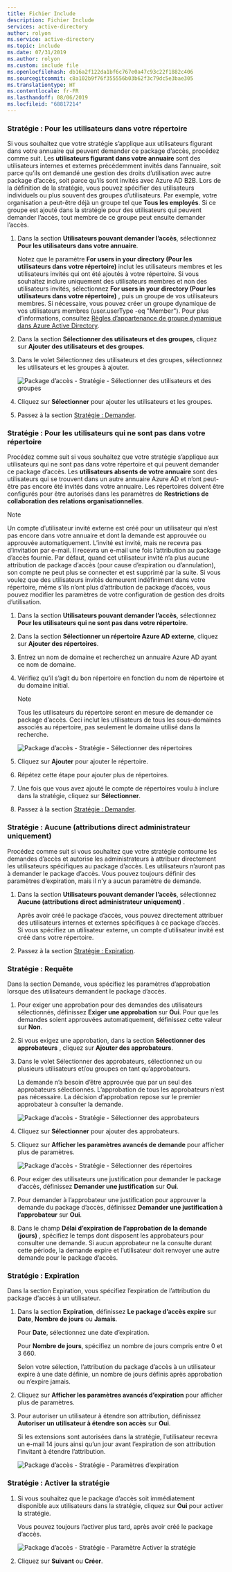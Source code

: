 ```yaml
---
title: Fichier Include
description: Fichier Include
services: active-directory
author: rolyon
ms.service: active-directory
ms.topic: include
ms.date: 07/31/2019
ms.author: rolyon
ms.custom: include file
ms.openlocfilehash: db16a2f122da1bf6c767e0a47c93c22f1882c406
ms.sourcegitcommit: c8a102b9f76f355556b03b62f3c79dc5e3bae305
ms.translationtype: HT
ms.contentlocale: fr-FR
ms.lasthandoff: 08/06/2019
ms.locfileid: "68817214"
---
```

### <a name="policy-for-users-in-your-directory"></a>Stratégie : Pour les utilisateurs dans votre répertoire

Si vous souhaitez que votre stratégie s’applique aux utilisateurs figurant dans votre annuaire qui peuvent demander ce package d’accès, procédez comme suit.  Les **utilisateurs figurant dans votre annuaire** sont des utilisateurs internes et externes précédemment invités dans l’annuaire, soit parce qu’ils ont demandé une gestion des droits d’utilisation avec autre package d’accès, soit parce qu’ils sont invités avec Azure AD B2B. Lors de la définition de la stratégie, vous pouvez spécifier des utilisateurs individuels ou plus souvent des groupes d’utilisateurs. Par exemple, votre organisation a peut-être déjà un groupe tel que **Tous les employés**.  Si ce groupe est ajouté dans la stratégie pour des utilisateurs qui peuvent demander l’accès, tout membre de ce groupe peut ensuite demander l’accès.

1. Dans la section **Utilisateurs pouvant demander l’accès**, sélectionnez **Pour les utilisateurs dans votre annuaire**.

    Notez que le paramètre **For users in your directory (Pour les utilisateurs dans votre répertoire)** inclut les utilisateurs membres et les utilisateurs invités qui ont été ajoutés à votre répertoire. Si vous souhaitez inclure uniquement des utilisateurs membres et non des utilisateurs invités, sélectionnez **For users in your directory (Pour les utilisateurs dans votre répertoire)** , puis un groupe de vos utilisateurs membres. Si nécessaire, vous pouvez créer un groupe dynamique de vos utilisateurs membres (user.userType -eq "Member"). Pour plus d’informations, consultez [Règles d’appartenance de groupe dynamique dans Azure Active Directory](../articles/active-directory/users-groups-roles/groups-dynamic-membership.md).

1. Dans la section **Sélectionner des utilisateurs et des groupes**, cliquez sur **Ajouter des utilisateurs et des groupes**.

1. Dans le volet Sélectionnez des utilisateurs et des groupes, sélectionnez les utilisateurs et les groupes à ajouter.

    ![Package d’accès - Stratégie - Sélectionner des utilisateurs et des groupes](./media/active-directory-entitlement-management-policy/policy-select-users-groups.png)

1. Cliquez sur **Sélectionner** pour ajouter les utilisateurs et les groupes.

1. Passez à la section [Stratégie : Demander](#policy-request).

### <a name="policy-for-users-not-in-your-directory"></a>Stratégie : Pour les utilisateurs qui ne sont pas dans votre répertoire

Procédez comme suit si vous souhaitez que votre stratégie s’applique aux utilisateurs qui ne sont pas dans votre répertoire et qui peuvent demander ce package d’accès. Les **utilisateurs absents de votre annuaire** sont des utilisateurs qui se trouvent dans un autre annuaire Azure AD et n’ont peut-être pas encore été invités dans votre annuaire.  Les répertoires doivent être configurés pour être autorisés dans les paramètres de **Restrictions de collaboration des relations organisationnelles**.

> [!NOTE]
> Un compte d’utilisateur invité externe est créé pour un utilisateur qui n’est pas encore dans votre annuaire et dont la demande est approuvée ou approuvée automatiquement. L’invité est invité, mais ne recevra pas d’invitation par e-mail. Il recevra un e-mail une fois l’attribution au package d’accès fournie. Par défaut, quand cet utilisateur invité n’a plus aucune attribution de package d’accès (pour cause d’expiration ou d’annulation), son compte ne peut plus se connecter et est supprimé par la suite. Si vous voulez que des utilisateurs invités demeurent indéfiniment dans votre répertoire, même s’ils n’ont plus d’attribution de package d’accès, vous pouvez modifier les paramètres de votre configuration de gestion des droits d’utilisation.

1. Dans la section **Utilisateurs pouvant demander l’accès**, sélectionnez **Pour les utilisateurs qui ne sont pas dans votre répertoire**.

1. Dans la section **Sélectionner un répertoire Azure AD externe**, cliquez sur **Ajouter des répertoires**.

1. Entrez un nom de domaine et recherchez un annuaire Azure AD ayant ce nom de domaine.

1. Vérifiez qu’il s’agit du bon répertoire en fonction du nom de répertoire et du domaine initial.

    > [!NOTE]
    > Tous les utilisateurs du répertoire seront en mesure de demander ce package d’accès. Ceci inclut les utilisateurs de tous les sous-domaines associés au répertoire, pas seulement le domaine utilisé dans la recherche.

    ![Package d’accès - Stratégie - Sélectionner des répertoires](./media/active-directory-entitlement-management-policy/policy-select-directories.png)

1. Cliquez sur **Ajouter** pour ajouter le répertoire.

1. Répétez cette étape pour ajouter plus de répertoires.

1. Une fois que vous avez ajouté le compte de répertoires voulu à inclure dans la stratégie, cliquez sur **Sélectionner**.

1. Passez à la section [Stratégie : Demander](#policy-request).

### <a name="policy-none-administrator-direct-assignments-only"></a>Stratégie : Aucune (attributions direct administrateur uniquement)

Procédez comme suit si vous souhaitez que votre stratégie contourne les demandes d’accès et autorise les administrateurs à attribuer directement les utilisateurs spécifiques au package d’accès. Les utilisateurs n’auront pas à demander le package d’accès. Vous pouvez toujours définir des paramètres d’expiration, mais il n’y a aucun paramètre de demande.

1. Dans la section **Utilisateurs pouvant demander l’accès**, sélectionnez **Aucune (attributions direct administrateur uniquement)** .

    Après avoir créé le package d’accès, vous pouvez directement attribuer des utilisateurs internes et externes spécifiques à ce package d’accès. Si vous spécifiez un utilisateur externe, un compte d’utilisateur invité est créé dans votre répertoire.

1. Passez à la section [Stratégie : Expiration](#policy-expiration).

### <a name="policy-request"></a>Stratégie : Requête

Dans la section Demande, vous spécifiez les paramètres d’approbation lorsque des utilisateurs demandent le package d’accès.

1. Pour exiger une approbation pour des demandes des utilisateurs sélectionnés, définissez **Exiger une approbation** sur **Oui**. Pour que les demandes soient approuvées automatiquement, définissez cette valeur sur **Non**.

1. Si vous exigez une approbation, dans la section **Sélectionner des approbateurs** , cliquez sur **Ajouter des approbateurs**.

1. Dans le volet Sélectionner des approbateurs, sélectionnez un ou plusieurs utilisateurs et/ou groupes en tant qu’approbateurs.

    La demande n’a besoin d’être approuvée que par un seul des approbateurs sélectionnés. L’approbation de tous les approbateurs n’est pas nécessaire. La décision d’approbation repose sur le premier approbateur à consulter la demande.

    ![Package d’accès - Stratégie - Sélectionner des approbateurs](./media/active-directory-entitlement-management-policy/policy-select-approvers.png)

1. Cliquez sur **Sélectionner** pour ajouter des approbateurs.

1. Cliquez sur **Afficher les paramètres avancés de demande** pour afficher plus de paramètres.

    ![Package d’accès - Stratégie - Sélectionner des répertoires](./media/active-directory-entitlement-management-policy/policy-advanced-request.png)

1. Pour exiger des utilisateurs une justification pour demander le package d’accès, définissez **Demander une justification** sur **Oui**.

1. Pour demander à l’approbateur une justification pour approuver la demande du package d’accès, définissez **Demander une justification à l’approbateur** sur **Oui**.

1. Dans le champ **Délai d’expiration de l’approbation de la demande (jours)** , spécifiez le temps dont disposent les approbateurs pour consulter une demande. Si aucun approbateur ne la consulte durant cette période, la demande expire et l’utilisateur doit renvoyer une autre demande pour le package d’accès.

### <a name="policy-expiration"></a>Stratégie : Expiration

Dans la section Expiration, vous spécifiez l’expiration de l’attribution du package d’accès à un utilisateur.

1. Dans la section **Expiration**, définissez **Le package d’accès expire** sur **Date**, **Nombre de jours** ou **Jamais**.

    Pour **Date**, sélectionnez une date d’expiration.

    Pour **Nombre de jours**, spécifiez un nombre de jours compris entre 0 et 3 660.

    Selon votre sélection, l’attribution du package d’accès à un utilisateur expire à une date définie, un nombre de jours définis après approbation ou n’expire jamais.

1. Cliquez sur **Afficher les paramètres avancés d’expiration** pour afficher plus de paramètres.

1. Pour autoriser un utilisateur à étendre son attribution, définissez **Autoriser un utilisateur à étendre son accès** sur **Oui**.

    Si les extensions sont autorisées dans la stratégie, l’utilisateur recevra un e-mail 14 jours ainsi qu’un jour avant l’expiration de son attribution l’invitant à étendre l’attribution.

    ![Package d’accès - Stratégie - Paramètres d’expiration](./media/active-directory-entitlement-management-policy/policy-expiration.png)

### <a name="policy-enable-policy"></a>Stratégie : Activer la stratégie

1. Si vous souhaitez que le package d’accès soit immédiatement disponible aux utilisateurs dans la stratégie, cliquez sur **Oui** pour activer la stratégie.

    Vous pouvez toujours l’activer plus tard, après avoir créé le package d’accès.

    ![Package d’accès - Stratégie - Paramètre Activer la stratégie](./media/active-directory-entitlement-management-policy/policy-enable.png)

1. Cliquez sur **Suivant** ou **Créer**.
